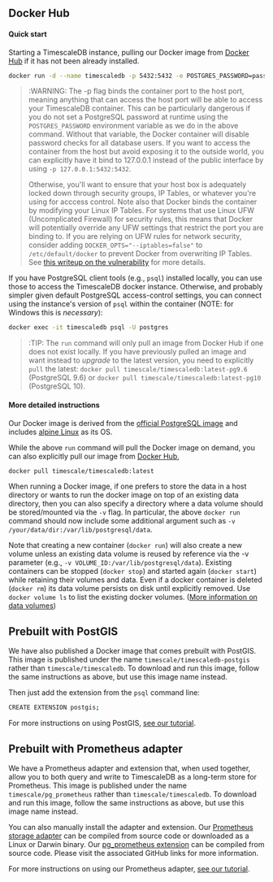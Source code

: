 ## Docker Hub [](docker)

#### Quick start

Starting a TimescaleDB instance, pulling our Docker image from [Docker Hub][] if it has not been already installed.

```bash
docker run -d --name timescaledb -p 5432:5432 -e POSTGRES_PASSWORD=password timescale/timescaledb
```

>:WARNING: The -p flag binds the container port to the host port, meaning
anything that can access the host port will be able to access your TimescaleDB
container. This can be particularly dangerous if you do not set a PostgreSQL
password at runtime using the `POSTGRES_PASSWORD` environment variable as we
do in the above command. Without that variable, the Docker container will disable
password checks for all database users. If you want to access the container
from the host but avoid exposing it to the outside world, you can explicitly
have it bind to 127.0.0.1 instead of the public interface by using
`-p 127.0.0.1:5432:5432`.
>
>Otherwise, you'll want to ensure that your host box is adequately locked down
through security groups, IP Tables, or whatever you're using for acccess control.
Note also that Docker binds the container by modifying your Linux IP Tables.
For systems that use Linux UFW (Uncomplicated Firewall) for security rules,
this means that Docker will potentially override any UFW settings that restrict
the port you are binding to. If you are relying on UFW rules for network
security, consider adding `DOCKER_OPTS="--iptables=false"` to `/etc/default/docker`
to prevent Docker from overwriting IP Tables. See [this writeup on the vulnerability][docker-vulnerability]
for more details.

If you have PostgreSQL client tools (e.g., `psql`) installed locally,
you can use those to access the TimescaleDB docker instance.  Otherwise,
and probably simpler given default PostgreSQL access-control settings,
you can connect using the instance's version of `psql` within the
container (NOTE: for Windows this is _necessary_):

```bash
docker exec -it timescaledb psql -U postgres
```

>:TIP: The `run` command will only pull an image from Docker Hub if one
does not exist locally.  If you have previously pulled an image and
want instead to *upgrade* to the latest version, you need to
explicitly `pull` the latest:
`docker pull timescale/timescaledb:latest-pg9.6` (PostgreSQL 9.6) or
`docker pull timescale/timescaledb:latest-pg10` (PostgreSQL 10).

#### More detailed instructions

Our Docker image is derived from the [official PostgreSQL image][official-image] and
includes [alpine Linux][] as its OS.

While the above `run` command will pull the Docker image on demand,
you can also explicitly pull our image from [Docker Hub][],

```bash
docker pull timescale/timescaledb:latest
```

When running a Docker image, if one prefers to store the data in a
host directory or wants to run the docker image on top of an existing
data directory, then you can also specify a directory where a data
volume should be stored/mounted via the `-v` flag.  In particular, the
above `docker run` command should now include some additional argument
such as `-v /your/data/dir:/var/lib/postgresql/data`.

Note that creating a new container (`docker run`) will also create a new
volume unless an existing data volume is reused by reference via the
-v parameter (e.g., `-v VOLUME_ID:/var/lib/postgresql/data`). Existing
containers can be stopped (`docker stop`) and started again (`docker
start`) while retaining their volumes and data. Even if a docker
container is deleted (`docker rm`) its data volume persists on disk
until explicitly removed. Use `docker volume ls` to list the existing
docker volumes.
([More information on data volumes][docker-data-volumes])

## Prebuilt with PostGIS [](postgis-docker)

We have also published a Docker image that comes prebuilt with
PostGIS.  This image is published under the
name `timescale/timescaledb-postgis` rather than `timescale/timescaledb`.
To download and run this image, follow the same instructions as above,
but use this image name instead.

Then just add the extension from the `psql` command line:
```bash
CREATE EXTENSION postgis;
```
For more instructions on using PostGIS, [see our tutorial][tutorial-postgis].

## Prebuilt with Prometheus adapter [](prometheus-docker)

We have a Prometheus adapter and extension that, when used together, allow you to
both query and write to TimescaleDB as a long-term store for Prometheus. This
image is published under the name `timescale/pg_prometheus` rather than `timescale/timescaledb`.
To download and run this image, follow the same instructions as above, but use this image name
instead.

You can also manually install the adapter and extension. Our [Prometheus storage adapter][adapter-github]
can be compiled from source code or downloaded as a Linux or Darwin binary. Our [pg_prometheus extension][prometheus-extension] can be compiled from source code. Please visit the associated
GitHub links for more information.

For more instructions on using our Prometheus adapter, [see our tutorial][tutorial-prometheus].

[official-image]: https://github.com/docker-library/postgres/
[docker-vulnerability]: https://www.techrepublic.com/article/how-to-fix-the-docker-and-ufw-security-flaw
[alpine Linux]: https://alpinelinux.org/
[Docker Hub]: https://hub.docker.com/r/timescale/timescaledb/
[docker-run.sh]: https://github.com/timescale/timescaledb/blob/master/scripts/docker-run.sh
[docker-data-volumes]: https://docs.docker.com/engine/tutorials/dockervolumes/#data-volumes
[tutorial-postgis]: http://docs.timescale.com/tutorials/tutorial-hello-nyc#tutorial-postgis
[tutorial-prometheus]: /tutorials/prometheus-adapter
[adapter-github]: https://github.com/timescale/prometheus-postgresql-adapter
[prometheus-extension]: https://github.com/timescale/pg_prometheus
